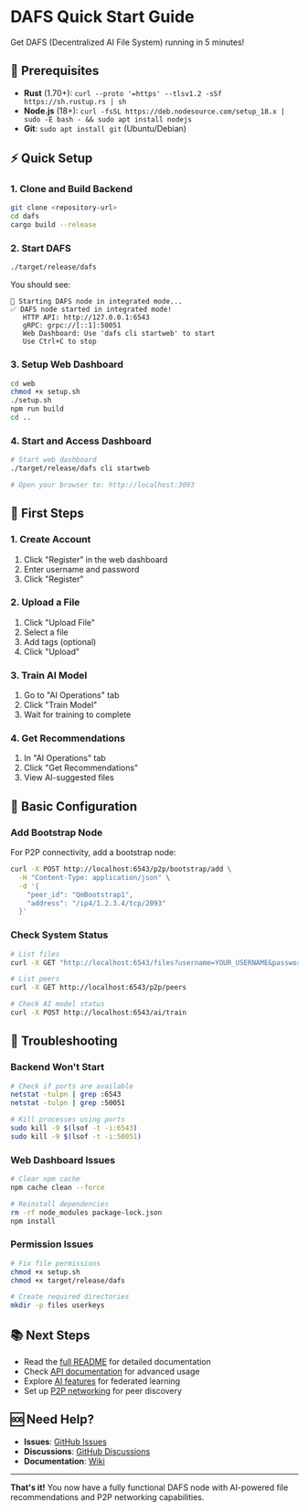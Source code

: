 # DAFS Quick Start Guide

Get DAFS (Decentralized AI File System) running in 5 minutes!

## 🚀 Prerequisites

- **Rust** (1.70+): `curl --proto '=https' --tlsv1.2 -sSf https://sh.rustup.rs | sh`
- **Node.js** (18+): `curl -fsSL https://deb.nodesource.com/setup_18.x | sudo -E bash - && sudo apt install nodejs`
- **Git**: `sudo apt install git` (Ubuntu/Debian)

## ⚡ Quick Setup

### 1. Clone and Build Backend

```bash
git clone <repository-url>
cd dafs
cargo build --release
```

### 2. Start DAFS

```bash
./target/release/dafs
```

You should see:
```
🚀 Starting DAFS node in integrated mode...
✅ DAFS node started in integrated mode!
   HTTP API: http://127.0.0.1:6543
   gRPC: grpc://[::1]:50051
   Web Dashboard: Use 'dafs cli startweb' to start
   Use Ctrl+C to stop
```

### 3. Setup Web Dashboard

```bash
cd web
chmod +x setup.sh
./setup.sh
npm run build
cd ..
```

### 4. Start and Access Dashboard

```bash
# Start web dashboard
./target/release/dafs cli startweb

# Open your browser to: http://localhost:3093
```

## 🎯 First Steps

### 1. Create Account

1. Click "Register" in the web dashboard
2. Enter username and password
3. Click "Register"

### 2. Upload a File

1. Click "Upload File" 
2. Select a file
3. Add tags (optional)
4. Click "Upload"

### 3. Train AI Model

1. Go to "AI Operations" tab
2. Click "Train Model"
3. Wait for training to complete

### 4. Get Recommendations

1. In "AI Operations" tab
2. Click "Get Recommendations"
3. View AI-suggested files

## 🔧 Basic Configuration

### Add Bootstrap Node

For P2P connectivity, add a bootstrap node:

```bash
curl -X POST http://localhost:6543/p2p/bootstrap/add \
  -H "Content-Type: application/json" \
  -d '{
    "peer_id": "QmBootstrap1",
    "address": "/ip4/1.2.3.4/tcp/2093"
  }'
```

### Check System Status

```bash
# List files
curl -X GET "http://localhost:6543/files?username=YOUR_USERNAME&password=YOUR_PASSWORD"

# List peers
curl -X GET http://localhost:6543/p2p/peers

# Check AI model status
curl -X POST http://localhost:6543/ai/train
```

## 🐛 Troubleshooting

### Backend Won't Start

```bash
# Check if ports are available
netstat -tulpn | grep :6543
netstat -tulpn | grep :50051

# Kill processes using ports
sudo kill -9 $(lsof -t -i:6543)
sudo kill -9 $(lsof -t -i:50051)
```

### Web Dashboard Issues

```bash
# Clear npm cache
npm cache clean --force

# Reinstall dependencies
rm -rf node_modules package-lock.json
npm install
```

### Permission Issues

```bash
# Fix file permissions
chmod +x setup.sh
chmod +x target/release/dafs

# Create required directories
mkdir -p files userkeys
```

## 📚 Next Steps

- Read the [full README](README.md) for detailed documentation
- Check [API documentation](docs/API.md) for advanced usage
- Explore [AI features](README.md#-ai-system-overview) for federated learning
- Set up [P2P networking](README.md#-p2p-networking) for peer discovery

## 🆘 Need Help?

- **Issues**: [GitHub Issues](https://github.com/your-repo/dafs/issues)
- **Discussions**: [GitHub Discussions](https://github.com/your-repo/dafs/discussions)
- **Documentation**: [Wiki](https://github.com/your-repo/dafs/wiki)

---

**That's it!** You now have a fully functional DAFS node with AI-powered file recommendations and P2P networking capabilities. 